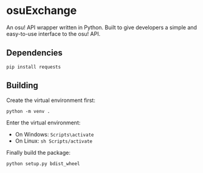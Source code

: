 # osuExchange

An osu! API wrapper written in Python. Built to give developers a simple and easy-to-use interface to the osu! API.

## Dependencies

```
pip install requests
```

## Building

Create the virtual environment first:

```
python -m venv .
```

Enter the virtual environment:

- On Windows: `Scripts\activate`
- On Linux: `sh Scripts/activate`

Finally build the package:

```
python setup.py bdist_wheel
```